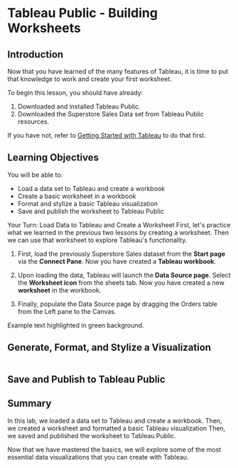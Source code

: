 # Tableau Public - Building Worksheets

## Introduction
Now that you have learned of the many features of Tableau, it is time to put that knowledge to work and create your first worksheet. 

To begin this lesson, you should have already:
1. Downloaded and installed Tableau Public.
2. Downloaded the Superstore Sales Data set from Tableau Public resources.

If you have not, refer to [Getting Started with Tableau](https://github.com/learn-co-curriculum/dsc-getting-started-with-tableau) to do that first.

## Learning Objectives
You will be able to: 
* Load a data set to Tableau and create a workbook
* Create a basic worksheet in a workbook
* Format and stylize a basic Tableau visualization
* Save and publish the worksheet to Tableau Public

<div class="alert alert-success">
Your Turn: Load Data to Tableau and Create a Worksheet
First, let's practice what we learned in the previous two lessons by creating a worksheet. Then we can use that worksheet to explore Tableau's functionality. 

1. First, load the previously Superstore Sales dataset from the __Start page__ via the __Connect Pane__. Now you have created a __Tableau workbook__.

2. Upon loading the data, Tableau will launch the __Data Source page__. Select the __Worksheet icon__ from the sheets tab. Now you have created a new __worksheet__ in the workbook.

3. Finally, populate the Data Source page by dragging the Orders table from the Left pane to the Canvas.
    
Example text highlighted in green background.</div>

## Generate, Format, and Stylize a Visualization


```python

```

## Save and Publish to Tableau Public

## Summary
In this lab, we loaded a data set to Tableau and create a workbook. Then, we created a worksheet and formatted a basic Tableau visualization Then, we saved and published the worksheet to Tableau Public.

Now that we have mastered the basics, we will explore some of the most essential data visualizations that you can create with Tableau. 
